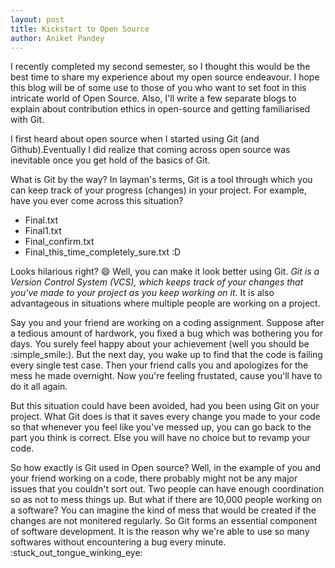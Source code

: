 ```yaml
---
layout: post
title: Kickstart to Open Source
author: Aniket Pandey
---
```


I recently completed my second semester, so I thought this would be the best time to share my experience about my open source endeavour. I hope this blog will be of some use to those of you who want to set foot in this intricate world of Open Source. Also, I'll write a few separate blogs to explain about contribution ethics in open-source and getting familiarised with Git.

I first heard about open source when I started using Git (and Github).Eventually I did realize that coming across open source was inevitable once you get hold of the basics of Git. 

What is Git by the way? In layman's terms, Git is a tool through which you can keep track of your progress (changes) in your project. For example, have you ever come across this situation?
* Final.txt
* Final1.txt
* Final_confirm.txt
* Final\_this\_time\_completely\_sure.txt :D

Looks hilarious right? :smile: Well, you can make it look better using Git. _Git is a Version Control System (VCS), which keeps track of your changes that you've made to your project as you keep working on it_. It is also advantageous in situations where multiple people are working on a project.

Say you and your friend are working on a coding assignment. Suppose after a tedious amount of hardwork, you fixed a bug which was bothering you for days. You surely feel happy about your achievement (well you should be :simple\_smile:). But the next day, you wake up to find that the code is failing every single test case. Then your friend calls you and apologizes for the mess he made overnight. Now you're feeling frustated, cause you'll have to do it all again. 

But this situation could have been avoided, had you been using Git on your project. What Git does is that it saves every change you made to your code so that whenever you feel like you've messed up, you can go back to the part you think is correct. Else you will have no choice but to revamp your code.

So how exactly is Git used in Open source? Well, in the example of you and your friend working on a code, there probably might not be any major issues that you couldn't sort out. Two people can have enough coordination so as not to mess things up. But what if there are 10,000 people working on a software? You can imagine the kind of mess that would be created if the changes are not monitered regularly. So Git forms an essential component of software development. It is the reason why we're able to use so many softwares without encountering a bug every minute. :stuck\_out\_tongue\_winking\_eye: 
 

